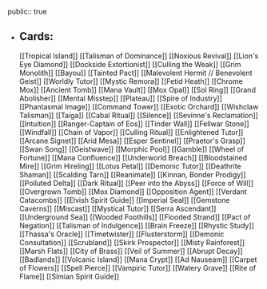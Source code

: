 public:: true
- ## Cards:
	[[Tropical Island]]
	[[Talisman of Dominance]]
	[[Noxious Revival]]
	[[Lion's Eye Diamond]]
	[[Dockside Extortionist]]
	[[Culling the Weak]]
	[[Grim Monolith]]
	[[Bayou]]
	[[Tainted Pact]]
	[[Malevolent Hermit // Benevolent Geist]]
	[[Worldly Tutor]]
	[[Mystic Remora]]
	[[Fetid Heath]]
	[[Chrome Mox]]
	[[Ancient Tomb]]
	[[Mana Vault]]
	[[Mox Opal]]
	[[Sol Ring]]
	[[Grand Abolisher]]
	[[Mental Misstep]]
	[[Plateau]]
	[[Spire of Industry]]
	[[Phantasmal Image]]
	[[Command Tower]]
	[[Exotic Orchard]]
	[[Wishclaw Talisman]]
	[[Taiga]]
	[[Cabal Ritual]]
	[[Silence]]
	[[Sevinne's Reclamation]]
	[[Intuition]]
	[[Ranger-Captain of Eos]]
	[[Tinder Wall]]
	[[Fellwar Stone]]
	[[Windfall]]
	[[Chain of Vapor]]
	[[Culling Ritual]]
	[[Enlightened Tutor]]
	[[Arcane Signet]]
	[[Arid Mesa]]
	[[Esper Sentinel]]
	[[Praetor's Grasp]]
	[[Swan Song]]
	[[Geistwave]]
	[[Morphic Pool]]
	[[Gamble]]
	[[Wheel of Fortune]]
	[[Mana Confluence]]
	[[Underworld Breach]]
	[[Bloodstained Mire]]
	[[Grim Hireling]]
	[[Lotus Petal]]
	[[Demonic Tutor]]
	[[Deathrite Shaman]]
	[[Scalding Tarn]]
	[[Reanimate]]
	[[Kinnan, Bonder Prodigy]]
	[[Polluted Delta]]
	[[Dark Ritual]]
	[[Peer into the Abyss]]
	[[Force of Will]]
	[[Overgrown Tomb]]
	[[Mox Diamond]]
	[[Opposition Agent]]
	[[Verdant Catacombs]]
	[[Elvish Spirit Guide]]
	[[Imperial Seal]]
	[[Gemstone Caverns]]
	[[Miscast]]
	[[Mystical Tutor]]
	[[Serra Ascendant]]
	[[Underground Sea]]
	[[Wooded Foothills]]
	[[Flooded Strand]]
	[[Pact of Negation]]
	[[Talisman of Indulgence]]
	[[Brain Freeze]]
	[[Rhystic Study]]
	[[Thassa's Oracle]]
	[[Timetwister]]
	[[Flusterstorm]]
	[[Demonic Consultation]]
	[[Scrubland]]
	[[Skirk Prospector]]
	[[Misty Rainforest]]
	[[Marsh Flats]]
	[[City of Brass]]
	[[Veil of Summer]]
	[[Abrupt Decay]]
	[[Badlands]]
	[[Volcanic Island]]
	[[Mana Crypt]]
	[[Ad Nauseam]]
	[[Carpet of Flowers]]
	[[Spell Pierce]]
	[[Vampiric Tutor]]
	[[Watery Grave]]
	[[Rite of Flame]]
	[[Simian Spirit Guide]]
